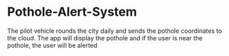# Pothole-Alert-System
 The pilot vehicle rounds the city daily and sends the pothole coordinates to the cloud. The app will display the pothole and if the user is near the pothole, the user will be alerted
